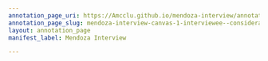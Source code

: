 ```yaml
---
annotation_page_uri: https://Amcclu.github.io/mendoza-interview/annotations/mendoza-interview-canvas-1-interviewee--consideration-of-importance-of-interview-meta-awareness.json
annotation_page_slug: mendoza-interview-canvas-1-interviewee--consideration-of-importance-of-interview-meta-awareness
layout: annotation_page
manifest_label: Mendoza Interview

---
```

